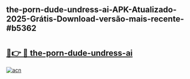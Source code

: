 ## the-porn-dude-undress-ai-APK-Atualizado-2025-Grátis-Download-versão-mais-recente-#b5362

# <h2><a href="https://ainizakaria.my?title=the-porn-dude-undress-ai&ref=20M">🔗👉 🔴 the-porn-dude-undress-ai</a></h2>

[![acn](https://github.com/user-attachments/assets/0f9c940e-d8b0-45ae-aac7-cd30a18b3e1c)](https://ainizakaria.my?title=the-porn-dude-undress-ai&ref=20M)

